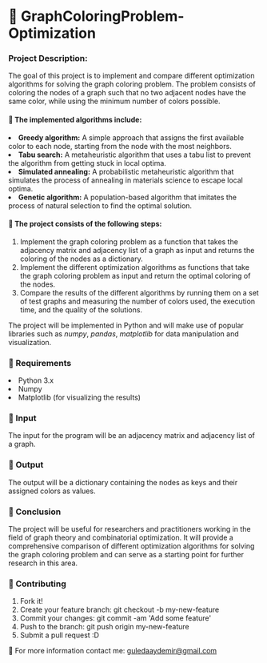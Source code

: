 # 🔴 GraphColoringProblem-Optimization

### Project Description:

The goal of this project is to implement and compare different optimization algorithms for solving the graph coloring problem. The problem consists of coloring the nodes of a graph such that no two adjacent nodes have the same color, while using the minimum number of colors possible.

#### 🔸 The implemented algorithms include:

<li><b>Greedy algorithm:</b> A simple approach that assigns the first available color to each node, starting from the node with the most neighbors.</li>
<li><b>Tabu search:</b> A metaheuristic algorithm that uses a tabu list to prevent the algorithm from getting stuck in local optima.</li>
<li><b>Simulated annealing:</b> A probabilistic metaheuristic algorithm that simulates the process of annealing in materials science to escape local optima.</li>
<li><b>Genetic algorithm:</b> A population-based algorithm that imitates the process of natural selection to find the optimal solution.

#### 🔸 The project consists of the following steps:

<ol>
<li>Implement the graph coloring problem as a function that takes the adjacency matrix and adjacency list of a graph as input and returns the coloring of the nodes as a dictionary.</li>
<li>Implement the different optimization algorithms as functions that take the graph coloring problem as input and return the optimal coloring of the nodes.</li>
<li>Compare the results of the different algorithms by running them on a set of test graphs and measuring the number of colors used, the execution time, and the quality of the solutions.</li> </ol>
The project will be implemented in Python and will make use of popular libraries such as <i>numpy</i>, <i>pandas</i>, <i>matplotlib</i> for data manipulation and visualization.

### 🔺 Requirements
<li>Python 3.x </li>
<li>Numpy</li>
<li>Matplotlib (for visualizing the results)</li>

### 🔺 Input

The input for the program will be an adjacency matrix and adjacency list of a graph.

### 🔺 Output

The output will be a dictionary containing the nodes as keys and their assigned colors as values.

### 🔺 Conclusion

The project will be useful for researchers and practitioners working in the field of graph theory and combinatorial optimization. It will provide a comprehensive comparison of different optimization algorithms for solving the graph coloring problem and can serve as a starting point for further research in this area.

### 🔺 Contributing
<ol>
<li>Fork it!</li>
<li>Create your feature branch: git checkout -b my-new-feature</li>
<li>Commit your changes: git commit -am 'Add some feature'</li>
<li>Push to the branch: git push origin my-new-feature</li>
<li>Submit a pull request :D</li>
</ol>

📮 For more information contact me: guledaaydemir@gmail.com
